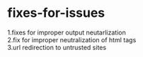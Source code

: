 # fixes-for-issues
  
  1.fixes for improper output neutarlization <br/>
  2.fix for improper neutralization of html tags <br/>
  3.url redirection to untrusted sites <br/>
